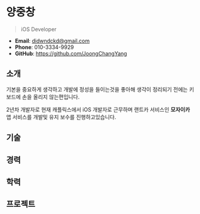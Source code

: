 # 양중창

> iOS Developer

- **Email**: didwndckd@gmail.com
- **Phone**: 010-3334-9929
- **GitHub**: https://github.com/JoongChangYang

## 소개

기본을 중요하게 생각하고 개발에 정성을 들이는것을 좋아해 생각이 정리되기 전에는 키보드에 손을 올리지 않는편입니다.

2년차 개발자로 현재 캐플릭스에서 iOS 개발자로 근무하며 랜트카 서비스인 **모자이카**앱 서비스를 개발및 유지 보수를 진행하고있습니다.

## 기술

## 경력

## 학력

## 프로젝트





